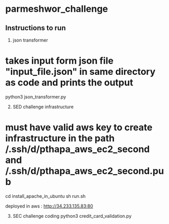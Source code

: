 # parmeshwor_challenge

Instructions to run
--------------------
1. json transformer
# takes input form json file "input_file.json" in same directory as code and prints the output
python3 json_transformer.py

2. SED challenge infrastructure
# must have valid aws key to create infrastructure in the path  /.ssh/d/pthapa_aws_ec2_second and /.ssh/d/pthapa_aws_ec2_second.pub
cd install_apache_in_ubuntu
sh run.sh

deployed in aws : 
http://34.233.135.83:80

3. SEC challenge coding
python3 credit_card_validation.py